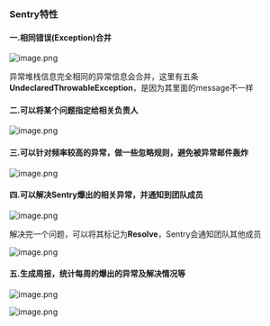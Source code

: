 ### Sentry特性

#### 一.相同错误(Exception)合并

![image.png](https://i.loli.net/2019/11/06/XguL3qKREQ5bZWG.png)

异常堆栈信息完全相同的异常信息会合并，这里有五条**UndeclaredThrowableException**，是因为其里面的message不一样 



#### 二.可以将某个问题指定给相关负责人

![image.png](https://i.loli.net/2019/11/06/okw1dunX58v7eJZ.png)



#### 三.可以针对频率较高的异常，做一些忽略规则，避免被异常邮件轰炸

![image.png](https://i.loli.net/2019/11/06/XBqc9fGnlNKECWY.png)



#### 四.可以解决Sentry爆出的相关异常，并通知到团队成员

![image.png](https://i.loli.net/2019/11/06/2iUy4BoAYQh17wD.png)

解决完一个问题，可以将其标记为**Resolve**，Sentry会通知团队其他成员

![image.png](https://i.loli.net/2019/11/06/RUidkuT6reJM7oz.png)



#### 五.生成周报，统计每周的爆出的异常及解决情况等

![image.png](https://i.loli.net/2019/11/06/nogGpP2LIr6D4Os.png)



![image.png](https://i.loli.net/2019/11/06/b6vswG3RAeOTP2a.png)